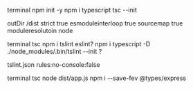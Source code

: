 terminal
npm init -y 
npm i typescript
tsc --init

outDir /dist
strict true
esmoduleinterloop true
sourcemap true
moduleresolutoin node

terminal
tsc
npm i tslint   eslint?
npm i typescript -D
./node_modules/.bin/tslint --init ?

tslint.json
rules:no-console:false

terminal
tsc
node dist/app.js
npm i --save-fev @types/express

